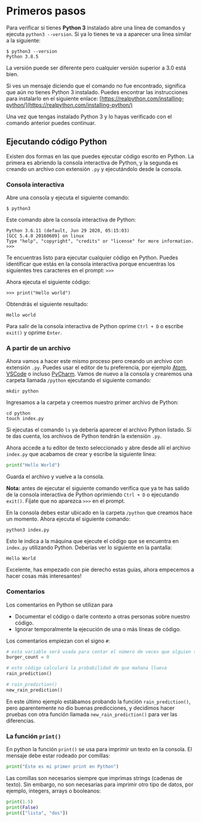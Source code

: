 # Primeros pasos

Para verificar si tienes **Python 3** instalado abre una línea de comandos y ejecuta `python3 --version`. Si ya lo tienes te va a aparecer una línea similar a la siguiente:

```text
$ python3 --version   
Python 3.8.5
```

La versión puede ser diferente pero cualquier versión superior a 3.0 está bien.

Si ves un mensaje diciendo que el comando no fue encontrado, significa que aún no tienes Python 3 instalado. Puedes encontrar las instrucciones para instalarlo en el siguiente enlace:
[https://realpython.com/installing-python/](https://realpython.com/installing-python/)

Una vez que tengas instalado Python 3 y lo hayas verificado con el comando anterior puedes continuar.

## Ejecutando código Python

Existen dos formas en las que puedes ejecutar código escrito en Python. La primera es abriendo la consola interactiva de Python, y la segunda es creando un archivo con extensión `.py` y ejecutándolo desde la consola.

### Consola interactiva

Abre una consola y ejecuta el siguiente comando:

```text
$ python3
```

Este comando abre la consola interactiva de Python:

```text
Python 3.6.11 (default, Jun 29 2020, 05:15:03)
[GCC 5.4.0 20160609] on linux
Type "help", "copyright", "credits" or "license" for more information.
>>>
```

Te encuentras listo para ejecutar cualquier código en Python. Puedes identificar que estás en la consola interactiva porque encuentras los siguientes tres caracteres en el prompt: `>>>`

Ahora ejecuta el siguiente código:

```text
>>> print("Hello world")
```

Obtendrás el siguiente resultado:

```text
Hello world
```

Para salir de la consola interactiva de Python oprime `Ctrl + D` o escribe `exit()` y oprime `Enter`.

### A partir de un archivo

Ahora vamos a hacer este mismo proceso pero creando un archivo con extensión `.py`. Puedes usar el editor de tu preferencia, por ejemplo [Atom](https://atom.io/), [VSCode](https://code.visualstudio.com/) o incluso [PyCharm](https://www.jetbrains.com/pycharm/). Vamos de nuevo a la consola y crearemos una carpeta llamada `/python` ejecutando el siguiente comando:

```text
mkdir python
```

Ingresamos a la carpeta y creemos nuestro primer archivo de Python:

```text
cd python
touch index.py
```

Si ejecutas el comando `ls` ya debería aparecer el archivo Python listado. Si te das cuenta, los archivos de Python tendrán la extensión `.py`.

Ahora accede a tu editor de texto seleccionado y abre desde allí el archivo `index.py` que acabamos de crear y escribe la siguiente línea:

```python
print("Hello World")
```

Guarda el archivo y vuelve a la consola.

**Nota:** antes de ejecutar el siguiente comando verifica que ya te has salido de la consola interactiva de Python oprimiendo `Ctrl + D` o ejecutando `exit()`. Fíjate que no aparezca `>>>` en el prompt.

En la consola debes estar ubicado en la carpeta `/python` que creamos hace un momento. Ahora ejecuta el siguiente comando:

```text
python3 index.py
```

Esto le indica a la máquina que ejecute el código que se encuentra en `index.py` utilizando Python. Deberías ver lo siguiente en la pantalla:

```text
Hello World
```

Excelente, has empezado con pie derecho estas guías, ahora empecemos a hacer cosas más interesantes!

### Comentarios

Los comentarios en Python se utilizan para

* Documentar el código o darle contexto a otras personas sobre nuestro código.
* Ignorar temporalmente la ejecución de una o más líneas de código.

Los comentarios empiezan con el signo `#`:

```python
# esta variable será usada para contar el número de veces que alguien tuitea la palabra “hamburguesa”
burger_count = 0
```

```python
# este código calculará la probabilidad de que mañana llueva
rain_prediction()
```

```python
# rain_prediction()
new_rain_prediction()
```

En este último ejemplo estábamos probando la función `rain_prediction()`, pero aparentemente no dio buenas predicciones, y decidimos hacer pruebas con otra función llamada `new_rain_prediction()` para ver las diferencias.

### La función `print()`

En python la función `print()` se usa para imprimir un texto en la consola. El mensaje debe estar rodeado por comillas:

```python
print("Este es mi primer print en Python")
```

Las comillas son necesarios siempre que imprimas strings (cadenas de texto). Sin embargo, no son necesarias para imprimir otro tipo de datos, por ejemplo, integers, arrays o booleanos:


```python
print(1.5)
print(False)
print(["lista", "dos"])
```
